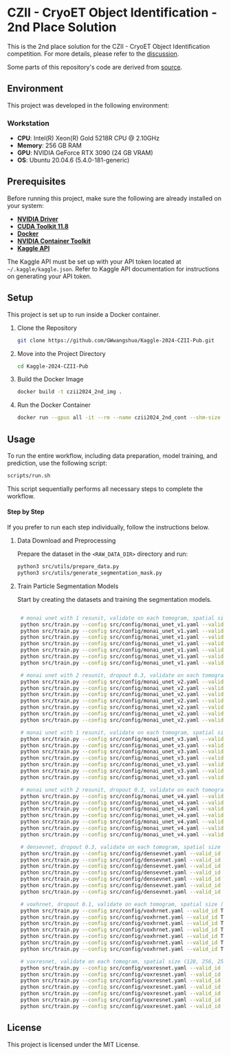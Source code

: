 # CZII - CryoET Object Identification - 2nd Place Solution

This is the 2nd place solution for the CZII - CryoET Object Identification competition. For more details, please refer to the [discussion](https://www.kaggle.com/competitions/czii-cryo-et-object-identification/discussion/561568).

Some parts of this repository's code are derived from [source](https://github.com/Moyasii/Kaggle-2024-RSNA-Pub). 

## Environment

This project was developed in the following environment:

### Workstation

- **CPU**: Intel(R) Xeon(R) Gold 5218R CPU @ 2.10GHz
- **Memory**: 256 GB RAM
- **GPU**: NVIDIA GeForce RTX 3090 (24 GB VRAM)
- **OS**: Ubuntu 20.04.6 (5.4.0-181-generic)


## Prerequisites

Before running this project, make sure the following are already installed on your system:

- **[NVIDIA Driver](https://www.nvidia.com/en-us/drivers/)**
- **[CUDA Toolkit 11.8](https://developer.nvidia.com/cuda-11-8-0-download-archive)**
- **[Docker](https://docs.docker.com/engine/install/debian/)**  
- **[NVIDIA Container Toolkit](https://docs.nvidia.com/datacenter/cloud-native/container-toolkit/latest/install-guide.html)**  
- **[Kaggle API](https://www.kaggle.com/docs/api)**

The Kaggle API must be set up with your API token located at `~/.kaggle/kaggle.json`. Refer to Kaggle API documentation for instructions on generating your API token.

## Setup

This project is set up to run inside a Docker container.

1. Clone the Repository

   ```bash
   git clone https://github.com/GWwangshuo/Kaggle-2024-CZII-Pub.git
   ```

2. Move into the Project Directory

   ```bash
   cd Kaggle-2024-CZII-Pub
   ```

3. Build the Docker Image

   ```bash
   docker build -t czii2024_2nd_img .
   ```

4. Run the Docker Container

   ```bash
   docker run --gpus all -it --rm --name czii2024_2nd_cont --shm-size 24G -v $(pwd):/kaggle -v ~/.kaggle:/root/.kaggle czii2024_2nd_img /bin/bash
   ```

## Usage

To run the entire workflow, including data preparation, model training, and prediction, use the following script:

```bash
scripts/run.sh
```

This script sequentially performs all necessary steps to complete the workflow.

#### Step by Step

If you prefer to run each step individually, follow the instructions below.

1. Data Download and Preprocessing

   Prepare the dataset in the `<RAW_DATA_DIR>` directory and run:

   ```bash
   python3 src/utils/prepare_data.py
   python3 src/utils/generate_segmentation_mask.py
   ```

2. Train Particle Segmentation Models

   Start by creating the datasets and training the segmentation models.

   ```bash

    # monai unet with 1 resunit, validate on each tomogram, spatial size (128, 256, 256)
    python src/train.py --config src/config/monai_unet_v1.yaml --valid_id TS_6_4
    python src/train.py --config src/config/monai_unet_v1.yaml --valid_id TS_5_4
    python src/train.py --config src/config/monai_unet_v1.yaml --valid_id TS_69_2
    python src/train.py --config src/config/monai_unet_v1.yaml --valid_id TS_6_6
    python src/train.py --config src/config/monai_unet_v1.yaml --valid_id TS_73_6
    python src/train.py --config src/config/monai_unet_v1.yaml --valid_id TS_86_3
    python src/train.py --config src/config/monai_unet_v1.yaml --valid_id TS_99_9

    # monai unet with 2 resunit, dropout 0.3, validate on each tomogram, spatial size (128, 256, 256)
    python src/train.py --config src/config/monai_unet_v2.yaml --valid_id TS_6_4
    python src/train.py --config src/config/monai_unet_v2.yaml --valid_id TS_5_4
    python src/train.py --config src/config/monai_unet_v2.yaml --valid_id TS_69_2
    python src/train.py --config src/config/monai_unet_v2.yaml --valid_id TS_6_6
    python src/train.py --config src/config/monai_unet_v2.yaml --valid_id TS_73_6
    python src/train.py --config src/config/monai_unet_v2.yaml --valid_id TS_86_3
    python src/train.py --config src/config/monai_unet_v2.yaml --valid_id TS_99_9

    # monai unet with 1 resunit, validate on each tomogram, spatial size (128, 384, 384)
    python src/train.py --config src/config/monai_unet_v3.yaml --valid_id TS_6_4
    python src/train.py --config src/config/monai_unet_v3.yaml --valid_id TS_5_4
    python src/train.py --config src/config/monai_unet_v3.yaml --valid_id TS_69_2
    python src/train.py --config src/config/monai_unet_v3.yaml --valid_id TS_6_6
    python src/train.py --config src/config/monai_unet_v3.yaml --valid_id TS_73_6
    python src/train.py --config src/config/monai_unet_v3.yaml --valid_id TS_86_3
    python src/train.py --config src/config/monai_unet_v3.yaml --valid_id TS_99_9

    # monai unet with 2 resunit, dropout 0.3, validate on each tomogram, spatial size (128, 384, 384)
    python src/train.py --config src/config/monai_unet_v4.yaml --valid_id TS_6_4
    python src/train.py --config src/config/monai_unet_v4.yaml --valid_id TS_5_4
    python src/train.py --config src/config/monai_unet_v4.yaml --valid_id TS_69_2
    python src/train.py --config src/config/monai_unet_v4.yaml --valid_id TS_6_6
    python src/train.py --config src/config/monai_unet_v4.yaml --valid_id TS_73_6
    python src/train.py --config src/config/monai_unet_v4.yaml --valid_id TS_86_3
    python src/train.py --config src/config/monai_unet_v4.yaml --valid_id TS_99_9

    # densevnet, dropout 0.3, validate on each tomogram, spatial size (128, 256, 256)
    python src/train.py --config src/config/densevnet.yaml --valid_id TS_6_4
    python src/train.py --config src/config/densevnet.yaml --valid_id TS_5_4
    python src/train.py --config src/config/densevnet.yaml --valid_id TS_69_2
    python src/train.py --config src/config/densevnet.yaml --valid_id TS_6_6
    python src/train.py --config src/config/densevnet.yaml --valid_id TS_73_6
    python src/train.py --config src/config/densevnet.yaml --valid_id TS_86_3
    python src/train.py --config src/config/densevnet.yaml --valid_id TS_99_9

    # voxhrnet, dropout 0.1, validate on each tomogram, spatial size (128, 256, 256)
    python src/train.py --config src/config/voxhrnet.yaml --valid_id TS_6_4
    python src/train.py --config src/config/voxhrnet.yaml --valid_id TS_5_4
    python src/train.py --config src/config/voxhrnet.yaml --valid_id TS_69_2
    python src/train.py --config src/config/voxhrnet.yaml --valid_id TS_6_6
    python src/train.py --config src/config/voxhrnet.yaml --valid_id TS_73_6
    python src/train.py --config src/config/voxhrnet.yaml --valid_id TS_86_3
    python src/train.py --config src/config/voxhrnet.yaml --valid_id TS_99_9

    # voxresnet, validate on each tomogram, spatial size (128, 256, 256)
    python src/train.py --config src/config/voxresnet.yaml --valid_id TS_6_4
    python src/train.py --config src/config/voxresnet.yaml --valid_id TS_5_4
    python src/train.py --config src/config/voxresnet.yaml --valid_id TS_69_2
    python src/train.py --config src/config/voxresnet.yaml --valid_id TS_6_6
    python src/train.py --config src/config/voxresnet.yaml --valid_id TS_73_6
    python src/train.py --config src/config/voxresnet.yaml --valid_id TS_86_3
    python src/train.py --config src/config/voxresnet.yaml --valid_id TS_99_9
   ```


## License

This project is licensed under the MIT License.
